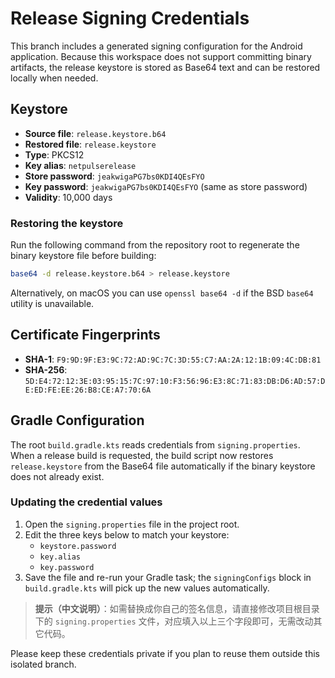 # Release Signing Credentials

This branch includes a generated signing configuration for the Android application. Because this workspace does not support committing binary artifacts, the release keystore is stored as Base64 text and can be restored locally when needed.

## Keystore
- **Source file**: `release.keystore.b64`
- **Restored file**: `release.keystore`
- **Type**: PKCS12
- **Key alias**: `netpulserelease`
- **Store password**: `jeakwigaPG7bs0KDI4QEsFYO`
- **Key password**: `jeakwigaPG7bs0KDI4QEsFYO` (same as store password)
- **Validity**: 10,000 days

### Restoring the keystore
Run the following command from the repository root to regenerate the binary keystore file before building:

```bash
base64 -d release.keystore.b64 > release.keystore
```

Alternatively, on macOS you can use `openssl base64 -d` if the BSD `base64` utility is unavailable.

## Certificate Fingerprints
- **SHA-1**: `F9:9D:9F:E3:9C:72:AD:9C:7C:3D:55:C7:AA:2A:12:1B:09:4C:DB:81`
- **SHA-256**: `5D:E4:72:12:3E:03:95:15:7C:97:10:F3:56:96:E3:8C:71:83:DB:D6:AD:57:DE:ED:FE:EE:26:B8:CE:A7:70:6A`

## Gradle Configuration
The root `build.gradle.kts` reads credentials from `signing.properties`. When a release build is requested, the build script now restores `release.keystore` from the Base64 file automatically if the binary keystore does not already exist.

### Updating the credential values
1. Open the `signing.properties` file in the project root.
2. Edit the three keys below to match your keystore:
   - `keystore.password`
   - `key.alias`
   - `key.password`
3. Save the file and re-run your Gradle task; the `signingConfigs` block in `build.gradle.kts` will pick up the new values automatically.

> **提示（中文说明）**：如需替换成你自己的签名信息，请直接修改项目根目录下的 `signing.properties` 文件，对应填入以上三个字段即可，无需改动其它代码。

Please keep these credentials private if you plan to reuse them outside this isolated branch.

